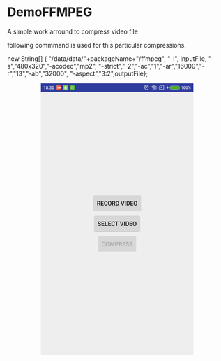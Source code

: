 # DemoFFMPEG

A simple work arround to compress video file

following commmand is used for this particular compressions.

new String[] { "/data/data/"+packageName+"/ffmpeg",
                "-i",
                inputFile, "-s","480x320","-acodec","mp2",
                "-strict","-2","-ac","1","-ar","16000","-r","13","-ab","32000",
                "-aspect","3:2",outputFile};
                


<p align="center">
  <img src="https://github.com/amitrai98/DemoFFMPEG/blob/master/app/compression.gif?raw=true" width="350"/>
</p>
